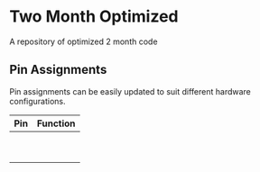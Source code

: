 # Two Month Optimized

A repository of optimized 2 month code

 

## Pin Assignments

Pin assignments can be easily updated to suit different hardware configurations.

| **Pin** | Function |
| ------- | -------- |
|         |          |
|         |          |
|         |          |
|         |          |
|         |          |
|         |          |
|         |          |
|         |          |
|         |          |

